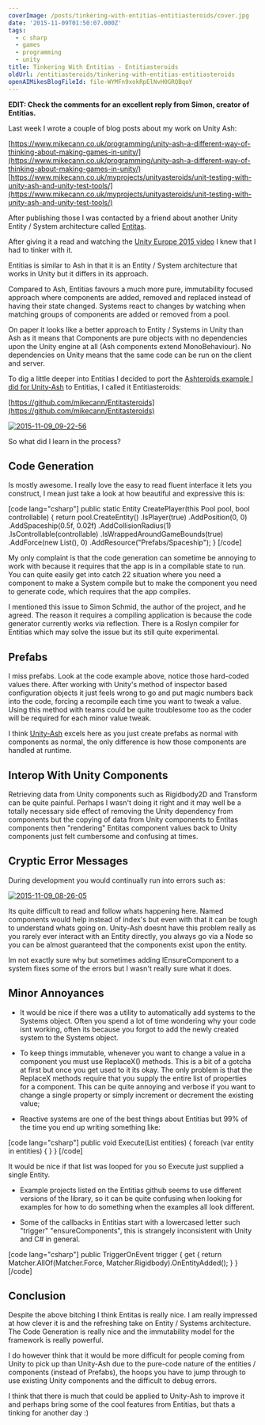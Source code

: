 ```yaml
---
coverImage: /posts/tinkering-with-entitias-entitiasteroids/cover.jpg
date: '2015-11-09T01:50:07.000Z'
tags:
  - c sharp
  - games
  - programming
  - unity
title: Tinkering With Entitias - Entitiasteroids
oldUrl: /entitiasteroids/tinkering-with-entitias-entitiasteroids
openAIMikesBlogFileId: file-WYMFn9xokRpElNvH0GRQBqoY
---
```


**EDIT: Check the comments for an excellent reply from Simon, creator of Entitias.**

Last week I wrote a couple of blog posts about my work on Unity Ash:

<!-- more -->

[https://www.mikecann.co.uk/programming/unity-ash-a-different-way-of-thinking-about-making-games-in-unity/](https://www.mikecann.co.uk/programming/unity-ash-a-different-way-of-thinking-about-making-games-in-unity/)
[https://www.mikecann.co.uk/myprojects/unityasteroids/unit-testing-with-unity-ash-and-unity-test-tools/](https://www.mikecann.co.uk/myprojects/unityasteroids/unit-testing-with-unity-ash-and-unity-test-tools/)

After publishing those I was contacted by a friend about another Unity Entity / System architecture called [Entitas](https://github.com/sschmid/Entitas-CSharp).

After giving it a read and watching the [Unity Europe 2015 video](https://www.youtube.com/watch?v=1wvMXur19M4&utm_content=buffer601fb&utm_medium=social&utm_source=twitter.com&utm_campaign=buffer) I knew that I had to tinker with it.

<!--more-->

Entitias is similar to Ash in that it is an Entity / System architecture that works in Unity but it differs in its approach.

Compared to Ash, Entitias favours a much more pure, immutability focused approach where components are added, removed and replaced instead of having their state changed. Systems react to changes by watching when matching groups of components are added or removed from a pool.

On paper it looks like a better approach to Entity / Systems in Unity than Ash as it means that Components are pure objects with no dependencies upon the Unity engine at all (Ash components extend MonoBehaviour). No dependencies on Unity means that the same code can be run on the client and server.

To dig a little deeper into Entitias I decided to port the [Ashteroids example I did for Unity-Ash](https://github.com/mikecann/UnityAshteroids) to Entitias, I called it Entitiasteroids:

[https://github.com/mikecann/Entitasteroids](https://github.com/mikecann/Entitasteroids)

[![2015-11-09_09-22-56](https://www.mikecann.co.uk/wp-content/uploads/2015/11/2015-11-09_09-22-56.gif)](https://www.mikecann.co.uk/wp-content/uploads/2015/11/2015-11-09_09-22-56.gif)

So what did I learn in the process?

## Code Generation

Is mostly awesome. I really love the easy to read fluent interface it lets you construct, I mean just take a look at how beautiful and expressive this is:

[code lang="csharp"]
public static Entity CreatePlayer(this Pool pool, bool controllable)
{
return pool.CreateEntity()
.IsPlayer(true)
.AddPosition(0, 0)
.AddSpaceship(0.5f, 0.02f)
.AddCollisionRadius(1)
.IsControllable(controllable)
.IsWrappedAroundGameBounds(true)
.AddForce(new List<Vector2>(), 0)
.AddResource("Prefabs/Spaceship");
}
[/code]

My only complaint is that the code generation can sometime be annoying to work with because it requires that the app is in a compilable state to run. You can quite easily get into catch 22 situation where you need a component to make a System compile but to make the component you need to generate code, which requires that the app compiles.

I mentioned this issue to Simon Schmid, the author of the project, and he agreed. The reason it requires a compiling application is because the code generator currently works via reflection. There is a Roslyn compiler for Entitias which may solve the issue but its still quite experimental.

## Prefabs

I miss prefabs. Look at the code example above, notice those hard-coded values there. After working with Unity's method of inspector based configuration objects it just feels wrong to go and put magic numbers back into the code, forcing a recompile each time you want to tweak a value. Using this method with teams could be quite troublesome too as the coder will be required for each minor value tweak.

I think [Unity-Ash](https://github.com/mikecann/Unity-Ash) excels here as you just create prefabs as normal with components as normal, the only difference is how those components are handled at runtime.

## Interop With Unity Components

Retrieving data from Unity components such as Rigidbody2D and Transform can be quite painful. Perhaps I wasn't doing it right and it may well be a totally necessary side effect of removing the Unity dependency from components but the copying of data from Unity components to Entitas components then "rendering" Entitas component values back to Unity components just felt cumbersome and confusing at times.

## Cryptic Error Messages

During development you would continually run into errors such as:

[![2015-11-09_08-26-05](https://www.mikecann.co.uk/wp-content/uploads/2015/11/2015-11-09_08-26-05.png)](https://www.mikecann.co.uk/wp-content/uploads/2015/11/2015-11-09_08-26-05.png)

Its quite difficult to read and follow whats happening here. Named components would help instead of index's but even with that it can be tough to understand whats going on. Unity-Ash doesnt have this problem really as you rarely ever interact with an Entity directly, you always go via a Node so you can be almost guaranteed that the components exist upon the entity.

Im not exactly sure why but sometimes adding IEnsureComponent to a system fixes some of the errors but I wasn't really sure what it does.

## Minor Annoyances

- It would be nice if there was a utility to automatically add systems to the Systems object. Often you spend a lot of time wondering why your code isnt working, often its because you forgot to add the newly created system to the Systems object.

- To keep things immutable, whenever you want to change a value in a component you must use ReplaceX() methods. This is a bit of a gotcha at first but once you get used to it its okay. The only problem is that the ReplaceX methods require that you supply the entire list of properties for a component. This can be quite annoying and verbose if you want to change a single property or simply increment or decrement the existing value;

- Reactive systems are one of the best things about Entitias but 99% of the time you end up writing something like:

[code lang="csharp"]
public void Execute(List<Entity> entities)
{
foreach (var entity in entities)
{
}
}
[/code]

It would be nice if that list was looped for you so Execute just supplied a single Entity.

- Example projects listed on the Entitias github seems to use different versions of the library, so it can be quite confusing when looking for examples for how to do something when the examples all look different.

- Some of the callbacks in Entitias start with a lowercased letter such "trigger" "ensureComponents", this is strangely inconsistent with Unity and C# in general.

[code lang="csharp"]
public TriggerOnEvent trigger
{
get { return Matcher.AllOf(Matcher.Force, Matcher.Rigidbody).OnEntityAdded(); }
}
[/code]

## Conclusion

Despite the above bitching I think Entitas is really nice. I am really impressed at how clever it is and the refreshing take on Entity / Systems architecture. The Code Generation is really nice and the immutability model for the framework is really powerful.

I do however think that it would be more difficult for people coming from Unity to pick up than Unity-Ash due to the pure-code nature of the entities / components (instead of Prefabs), the hoops you have to jump through to use existing Unity components and the difficult to debug errors.

I think that there is much that could be applied to Unity-Ash to improve it and perhaps bring some of the cool features from Entitias, but thats a tinking for another day :)
